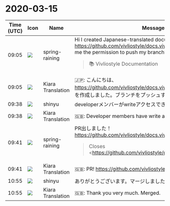# 2020-03-15

|Time (UTC)|Icon|Name|Message|
|---|---|---|---|
|09:05|![](https://secure.gravatar.com/avatar/1ac180f0868137292905c311b5fff781.jpg?s=72&d=https%3A%2F%2Fa.slack-edge.com%2Fdf10d%2Fimg%2Favatars%2Fava_0021-72.png)|spring-raining|Hi I created Japanese-translated document of <https://github.com/vivliostyle/docs.vivliostyle.org>. Can you give me the permission to push my branch?<br><blockquote>📚 Vivliostyle Documentation</blockquote>|
|09:05|![](https://avatars.slack-edge.com/2019-08-21/732685848020_f3f20736795184660348_72.png)|Kiara Translation|🇯🇵: こんにちは、<https://github.com/vivliostyle/docs.vivliostyle.org>の日本語訳文書を作成しました。ブランチをプッシュする許可をくれますか？|
|09:38|![](https://avatars.slack-edge.com/2018-04-27/354445776386_e258f5ed5ba887b08668_72.jpg)|shinyu|developerメンバーがwriteアクセスできるようにしました。|
|09:38|![](https://avatars.slack-edge.com/2019-08-21/732685848020_f3f20736795184660348_72.png)|Kiara Translation|🇬🇧: Developer members have write access.|
|09:41|![](https://secure.gravatar.com/avatar/1ac180f0868137292905c311b5fff781.jpg?s=72&d=https%3A%2F%2Fa.slack-edge.com%2Fdf10d%2Fimg%2Favatars%2Fava_0021-72.png)|spring-raining|PR出しました！ <https://github.com/vivliostyle/docs.vivliostyle.org/pull/2><br><blockquote>Closes <https://github.com/vivliostyle/docs.vivliostyle.org/issues/1|#1></blockquote>|
|09:41|![](https://avatars.slack-edge.com/2019-08-21/732685848020_f3f20736795184660348_72.png)|Kiara Translation|🇬🇧: PR! <https://github.com/vivliostyle/docs.vivliostyle.org/pull/2>|
|10:55|![](https://avatars.slack-edge.com/2018-04-27/354445776386_e258f5ed5ba887b08668_72.jpg)|shinyu|ありがとうございます。マージしました。|
|10:55|![](https://avatars.slack-edge.com/2019-08-21/732685848020_f3f20736795184660348_72.png)|Kiara Translation|🇬🇧: Thank you very much. Merged.|
